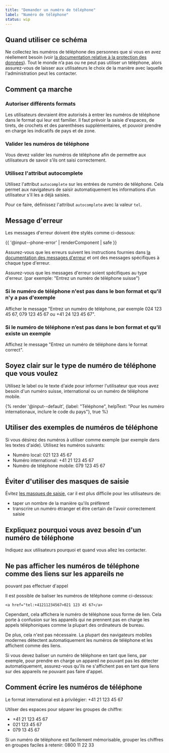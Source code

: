 ```yaml
---
title: "Demander un numéro de téléphone"
label: "Numéro de téléphone"
status: wip
---
```


## Quand utiliser ce schéma

Ne collectez les numéros de téléphone des personnes que si vous en avez
réellement besoin (voir [la documentation relative à la protection des
données](/docs/get-started/protection-des-donnees)). Tout le monde n’a pas ou ne
peut pas utiliser un téléphone, alors assurez-vous de laisser aux utilisateurs
le choix de la manière avec laquelle l'administration peut les contacter.

## Comment ça marche 

### Autoriser différents formats

Les utilisateurs devraient être autorisés à entrer les numéros de téléphone dans
le format qui leur est familier. Il faut prévoir la saisie d'espaces, de tirets,
de crochets et des parenthèses supplémentaires, et pouvoir prendre en charge les
indicatifs de pays et de zone.

### Valider les numéros de téléphone

Vous devez valider les numéros de téléphone afin de permettre aux utilisateurs
de savoir s’ils ont saisi correctement.

### Utilisez l'attribut autocomplete

Utilisez l'attribut `autocomplete` sur les entrées de numéro de téléphone. Cela
permet aux navigateurs de saisir automatiquement les informations d’un
utilisateur s’il les a déjà saisies.

Pour ce faire, définissez l'attribut `autocomplete` avec la valeur `tel`.

## Message d'erreur

Les messages d'erreur doivent être stylés comme ci-dessous:

{{ '@input--phone-error' | renderComponent | safe }}

Assurez-vous que les erreurs suivent les instructions fournies dans [la
documentation des messages d'erreur](../components/error-message) et ont des
messages spécifiques à chaque type d'erreur.

Assurez-vous que les messages d'erreur soient spécifiques au type d'erreur. (par
exemple: "Entrez un numéro de téléphone suisse")

### Si le numéro de téléphone n'est pas dans le bon format et qu'il n'y a pas d'exemple

Afficher le message "Entrez un numéro de téléphone, par exemple 024 123 45 67,
079 123 45 67 ou +41 24 123 45 67".

### Si le numéro de téléphone n’est pas dans le bon format et qu’il existe un exemple

Affichez le message "Entrez un numéro de téléphone dans le format correct".

## Soyez clair sur le type de numéro de téléphone que vous voulez

Utilisez le label ou le texte d'aide pour informer l'utilisateur que vous avez
besoin d'un numéro suisse, international ou un numéro de téléphone mobile.

<div class="foehn-example"> {% render '@input--default', {label: "Téléphone",
helpText: "Pour les numéro internationaux, inclure le code du pays"}, true %}
</div>

## Utiliser des exemples de numéros de téléphone

Si vous désirez des numéros à utiliser comme exemple (par exemple dans les
textes d'aide). Utilisez les numéros suivants:

- Numéro local: 021 123 45 67
- Numéro international: +41 21 123 45 67
- Numéro de téléphone mobile: 079 123 45 67

## Éviter d'utiliser des masques de saisie

Évitez [les masques de saisie](https://css-tricks.com/input-masking/), car il
est plus difficile pour les utilisateurs de:

- taper un nombre de la manière qu'ils préfèrent
- transcrire un numéro étranger et être certain de l'avoir correctement saisie

## Expliquez pourquoi vous avez besoin d'un numéro de téléphone

Indiquez aux utilisateurs pourquoi et quand vous allez les contacter.

## Ne pas afficher les numéros de téléphone comme des liens sur les appareils ne
pouvant pas effectuer d'appel

Il est possible de baliser les numéros de téléphone comme ci-dessous:

```
<a href="tel:+41211234567>021 123 45 67</a> 
```

Cependant, cela affichera le numéro de téléphone sous forme de lien. Cela porte
à confusion sur les appareils qui ne prennent pas en charge les appels
téléphoniques comme la plupart des ordinateurs de bureau.

De plus, cela n'est pas nécessaire. La plupart des navigateurs mobiles modernes
détectent automatiquement les numéros de téléphone et les affichent comme des
liens.

Si vous devez baliser un numéro de téléphone en tant que liens, par exemple,
pour prendre en charge un appareil ne pouvant pas les détecter automatiquement,
assurez-vous qu'ils ne s'affichent pas en tant que liens sur des appareils ne
pouvant pas faire d'appel.

## Comment écrire les numéros de téléphone

Le format international est à privilégier: +41 21 123 45 67

Utilser des espaces pour séparer les groupes de chiffre: 
- +41 21 123 45 67
- 021 123 45 67
- 079 13 45 67

Si un numéro de téléphone est facilement mémorisable, grouper les chiffres en
groupes faciles à retenir: 0800 11 22 33
